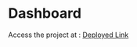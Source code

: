 # Dashboard

Access the project at : [Deployed Link](https://master.d27groaks37b8y.amplifyapp.com/)
